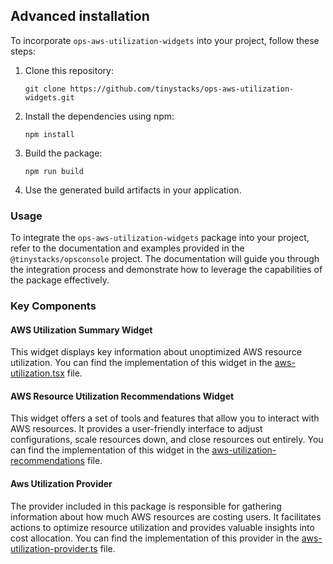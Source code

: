 ## Advanced installation
To incorporate `ops-aws-utilization-widgets` into your project, follow these steps:

1. Clone this repository:

   ```
   git clone https://github.com/tinystacks/ops-aws-utilization-widgets.git
   ```

2. Install the dependencies using npm:

   ```
   npm install
   ```

3. Build the package:

   ```
   npm run build
   ```

4. Use the generated build artifacts in your application.


### Usage

To integrate the `ops-aws-utilization-widgets` package into your project, refer to the documentation and examples provided in the `@tinystacks/opsconsole` project. The documentation will guide you through the integration process and demonstrate how to leverage the capabilities of the package effectively.

### Key Components

#### AWS Utilization Summary Widget
This widget displays key information about unoptimized AWS resource utilization. You can find the implementation of this widget in the [aws-utilization.tsx](src/widgets/aws-utilization.tsx) file.

#### AWS Resource Utilization Recommendations Widget
This widget offers a set of tools and features that allow you to interact with AWS resources. It provides a user-friendly interface to adjust configurations, scale resources down, and close resources out entirely. You can find the implementation of this widget in the [aws-utilization-recommendations](src/widgets/aws-utilization-recommendations.tsx) file.

#### Aws Utilization Provider
The provider included in this package is responsible for gathering information about how much AWS resources are costing users. It facilitates actions to optimize resource utilization and provides valuable insights into cost allocation. You can find the implementation of this provider in the [aws-utilization-provider.ts](src/aws-utilization-provider.ts) file.